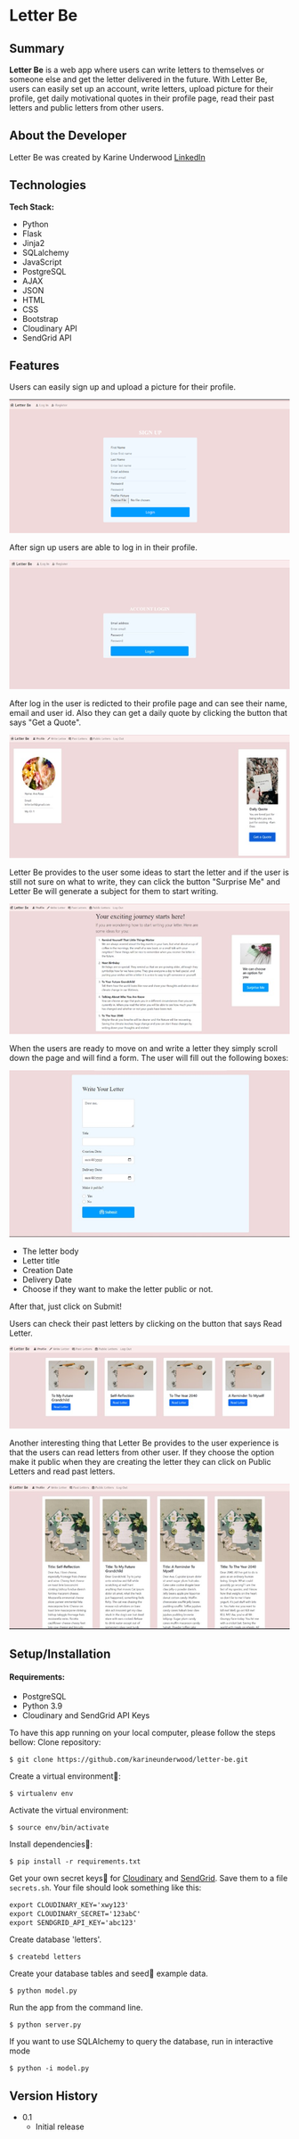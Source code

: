 # Letter Be
## Summary

**Letter Be** is a web app where users can write letters to themselves or someone else and get the letter delivered in the future. With Letter Be, users can easily set up an account, write letters, upload picture for their profile, get daily motivational quotes in their profile page, read their past letters and  public letters from other users.   

## About the Developer

Letter Be was created by Karine Underwood 
[LinkedIn](https://www.linkedin.com/in/karine-underwood-622104219)

## Technologies
**Tech Stack:**

- Python
- Flask
- Jinja2
- SQLalchemy
- JavaScript
- PostgreSQL
- AJAX
- JSON
- HTML
- CSS
- Bootstrap
- Cloudinary API
- SendGrid API

## Features

Users can easily sign up and upload a picture for their profile.

![Sign Up ](/static/README-img/signup.png)


After sign up users are able to log in in their profile.

![Log In ](/static/README-img/login.jpg)


After  log in the user is redicted to their profile page and can see their name, email and user id. Also they can get a daily quote by clicking the button that says "Get a Quote".

![Profile Page](/static/README-img/profileReadMe.jpg)


Letter Be provides to the user some ideas to start the letter and if the user is still not sure on what to write, they can click the button "Surprise Me" and Letter Be will generate a subject for them to start writing. 

![Letter Ideas](/static/README-img/letter_ideas.jpg)


When the users are ready to move on and write a letter they simply scroll down the page and will find a form. The user will fill out the following boxes:

![Write a Letter](/static/README-img/letter_form.jpg)


- The letter body
- Letter title
- Creation Date
- Delivery Date
- Choose if they want to make the letter public or not.

After that, just click on Submit!


Users can check their past letters by clicking on the button that says Read Letter.

![Past Letters](/static/README-img/user_personal_letter.jpg)

Another interesting thing that Letter Be provides to the user experience is that the users can read letters from other user. If they choose the option make it public when they are creating the letter they can click on Public Letters and read past letters. 


![Public Letters](/static/README-img/read_public.jpg)


## Setup/Installation
#### Requirements:
- PostgreSQL
- Python 3.9
- Cloudinary and SendGrid API Keys

To have this app running on your local computer, please follow the steps bellow:
Clone repository:
```
$ git clone https://github.com/karineunderwood/letter-be.git
```
Create a virtual environment🔮:
```
$ virtualenv env
```
Activate the virtual environment:
```
$ source env/bin/activate
```
Install dependencies🔗:
``` 
$ pip install -r requirements.txt
```
Get your own secret keys🔑 for   [Cloudinary](https://cloudinary.com/users/register/free) and   [SendGrid](https://app.sendgrid.com/login). Save them to a file `secrets.sh`. Your file should look something like this:
```
export CLOUDINARY_KEY='xwy123'
export CLOUDINARY_SECRET='123abC'
export SENDGRID_API_KEY='abc123'
```
Create database 'letters'.
```
$ createbd letters
```
Create your database tables and seed🌱 example data.
```
$ python model.py
```
Run the app from the command line.
```
$ python server.py
```
If you want to use SQLAlchemy to query the database, run in interactive mode
```
$ python -i model.py
```

## Version History
- 0.1
    * Initial release